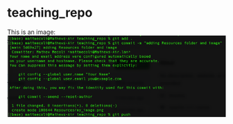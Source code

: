 # teaching_repo

This is an image: 
![Image](https://github.com/mattmecoli/teaching_repo/blob/main/my_images/Screenshot%20at%20Jul%2009%2016-40-16.png)
